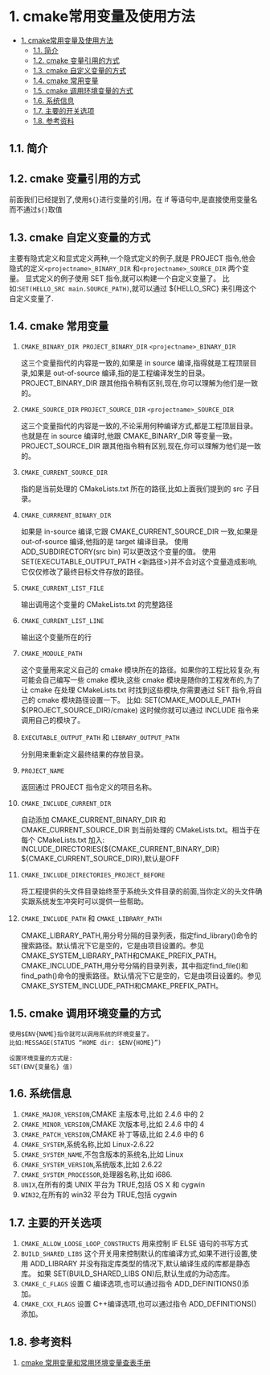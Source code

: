 # 1. cmake常用变量及使用方法

- [1. cmake常用变量及使用方法](#1-cmake常用变量及使用方法)
  - [1.1. 简介](#11-简介)
  - [1.2. cmake 变量引用的方式](#12-cmake-变量引用的方式)
  - [1.3. cmake 自定义变量的方式](#13-cmake-自定义变量的方式)
  - [1.4. cmake 常用变量](#14-cmake-常用变量)
  - [1.5. cmake 调用环境变量的方式](#15-cmake-调用环境变量的方式)
  - [1.6. 系统信息](#16-系统信息)
  - [1.7. 主要的开关选项](#17-主要的开关选项)
  - [1.8. 参考资料](#18-参考资料)

## 1.1. 简介

## 1.2. cmake 变量引用的方式

前面我们已经提到了,使用`${}`进行变量的引用。在 if 等语句中,是直接使用变量名而不通过`${}`取值

## 1.3. cmake 自定义变量的方式

主要有隐式定义和显式定义两种,一个隐式定义的例子,就是 PROJECT 指令,他会隐式的定义`<projectname>_BINARY_DIR` 和`<projectname>_SOURCE_DIR` 两个变量。
显式定义的例子使用 SET 指令,就可以构建一个自定义变量了。
比如:`SET(HELLO_SRC main.SOURCE_PATH)`,就可以通过 ${HELLO_SRC} 来引用这个自定义变量了.

## 1.4. cmake 常用变量

1. `CMAKE_BINARY_DIR`  `PROJECT_BINARY_DIR` `<projectname>_BINARY_DIR`

    这三个变量指代的内容是一致的,如果是 in source 编译,指得就是工程顶层目录,如果是 out-of-source 编译,指的是工程编译发生的目录。PROJECT_BINARY_DIR 跟其他指令稍有区别,现在,你可以理解为他们是一致的。

2. `CMAKE_SOURCE_DIR`  `PROJECT_SOURCE_DIR`  `<projectname>_SOURCE_DIR`

    这三个变量指代的内容是一致的,不论采用何种编译方式,都是工程顶层目录。也就是在 in source 编译时,他跟 CMAKE_BINARY_DIR 等变量一致。PROJECT_SOURCE_DIR 跟其他指令稍有区别,现在,你可以理解为他们是一致的。

3. `CMAKE_CURRENT_SOURCE_DIR`

    指的是当前处理的 CMakeLists.txt 所在的路径,比如上面我们提到的 src 子目录。

4. `CMAKE_CURRRENT_BINARY_DIR`

    如果是 in-source 编译,它跟 CMAKE_CURRENT_SOURCE_DIR 一致,如果是 out-of-source 编译,他指的是 target 编译目录。
    使用 ADD_SUBDIRECTORY(src bin) 可以更改这个变量的值。
    使用 SET(EXECUTABLE_OUTPUT_PATH <新路径>)并不会对这个变量造成影响,它仅仅修改了最终目标文件存放的路径。

5. `CMAKE_CURRENT_LIST_FILE`

    输出调用这个变量的 CMakeLists.txt 的完整路径

6. `CMAKE_CURRENT_LIST_LINE`

    输出这个变量所在的行

7. `CMAKE_MODULE_PATH`

    这个变量用来定义自己的 cmake 模块所在的路径。如果你的工程比较复杂,有可能会自己编写一些 cmake 模块,这些 cmake 模块是随你的工程发布的,为了让 cmake 在处理 CMakeLists.txt 时找到这些模块,你需要通过 SET 指令,将自己的 cmake 模块路径设置一下。
    比如:
    SET(CMAKE_MODULE_PATH ${PROJECT_SOURCE_DIR}/cmake)
    这时候你就可以通过 INCLUDE 指令来调用自己的模块了。

8. `EXECUTABLE_OUTPUT_PATH` 和 `LIBRARY_OUTPUT_PATH`

    分别用来重新定义最终结果的存放目录。

9. `PROJECT_NAME`

    返回通过 PROJECT 指令定义的项目名称。

10. `CMAKE_INCLUDE_CURRENT_DIR`

    自动添加 CMAKE_CURRENT_BINARY_DIR 和 CMAKE_CURRENT_SOURCE_DIR 到当前处理的 CMakeLists.txt。相当于在每个 CMakeLists.txt 加入:
    INCLUDE_DIRECTORIES(${CMAKE_CURRENT_BINARY_DIR} ${CMAKE_CURRENT_SOURCE_DIR}),默认是OFF

11. `CMAKE_INCLUDE_DIRECTORIES_PROJECT_BEFORE`

    将工程提供的头文件目录始终至于系统头文件目录的前面,当你定义的头文件确实跟系统发生冲突时可以提供一些帮助。

12. `CMAKE_INCLUDE_PATH` 和 `CMAKE_LIBRARY_PATH`

    CMAKE_LIBRARY_PATH,用分号分隔的目录列表，指定find_library()命令的搜索路径。默认情况下它是空的，它是由项目设置的。参见CMAKE_SYSTEM_LIBRARY_PATH和CMAKE_PREFIX_PATH。
    CMAKE_INCLUDE_PATH,用分号分隔的目录列表，其中指定find_file()和find_path()命令的搜索路径。默认情况下它是空的，它是由项目设置的。参见CMAKE_SYSTEM_INCLUDE_PATH和CMAKE_PREFIX_PATH。

## 1.5. cmake 调用环境变量的方式

    使用$ENV{NAME}指令就可以调用系统的环境变量了。
    比如:MESSAGE(STATUS “HOME dir: $ENV{HOME}”)

    设置环境变量的方式是:
    SET(ENV{变量名} 值)

## 1.6. 系统信息

1. `CMAKE_MAJOR_VERSION`,CMAKE 主版本号,比如 2.4.6 中的 2
2. `CMAKE_MINOR_VERSION`,CMAKE 次版本号,比如 2.4.6 中的 4
3. `CMAKE_PATCH_VERSION`,CMAKE 补丁等级,比如 2.4.6 中的 6
4. `CMAKE_SYSTEM`,系统名称,比如 Linux-2.6.22
5. `CMAKE_SYSTEM_NAME`,不包含版本的系统名,比如 Linux
6. `CMAKE_SYSTEM_VERSION`,系统版本,比如 2.6.22
7. `CMAKE_SYSTEM_PROCESSOR`,处理器名称,比如 i686.
8. `UNIX`,在所有的类 UNIX 平台为 TRUE,包括 OS X 和 cygwin
9. `WIN32`,在所有的 win32 平台为 TRUE,包括 cygwin

## 1.7. 主要的开关选项

1. `CMAKE_ALLOW_LOOSE_LOOP_CONSTRUCTS`
   用来控制 IF ELSE 语句的书写方式
2. `BUILD_SHARED_LIBS`
    这个开关用来控制默认的库编译方式,如果不进行设置,使用 ADD_LIBRARY 并没有指定库类型的情况下,默认编译生成的库都是静态库。
    如果 SET(BUILD_SHARED_LIBS ON)后,默认生成的为动态库。
3. `CMAKE_C_FLAGS`
    设置 C 编译选项,也可以通过指令 ADD_DEFINITIONS()添加。
4. `CMAKE_CXX_FLAGS`
    设置 C++编译选项,也可以通过指令 ADD_DEFINITIONS()添加。

## 1.8. 参考资料

1. [cmake 常用变量和常用环境变量查表手册](https://blog.csdn.net/gubenpeiyuan/article/details/8667279)